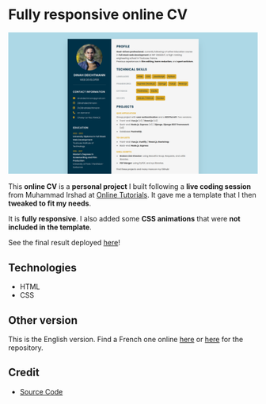 # Fully responsive online CV

![Home Screen](./assets/cover.png)

This **online CV** is a **personal project** I built following a **live coding session** from Muhammad Irshad at [Online Tutorials](https://www.youtube.com/@OnlineTutorialsYT/about). It gave me a template that I then **tweaked to fit my needs**.

It is **fully responsive**. I also added some **CSS animations** that were **not included in the template**.

See the final result deployed [here](https://dinahdeichtmann.github.io/cv-en/)!

## Technologies

- HTML
- CSS

## Other version

This is the English version. Find a French one online [here](https://dinahdeichtmann.github.io/cv-fr/) or [here](https://github.com/dinahdeichtmann/cv-fr) for the repository.

## Credit

- [Source Code](https://www.patreon.com/onlinetutorials)
